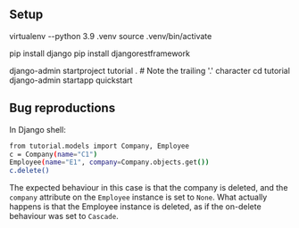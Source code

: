 ## Setup

virtualenv --python 3.9 .venv
source .venv/bin/activate

pip install django
pip install djangorestframework

django-admin startproject tutorial .  # Note the trailing '.' character
cd tutorial
django-admin startapp quickstart


## Bug reproductions

In Django shell:

```bash
from tutorial.models import Company, Employee
c = Company(name="C1")
Employee(name="E1", company=Company.objects.get())
c.delete()
```

The expected behaviour in this case is that the company is deleted, and the `company` attribute on the `Employee` instance is set to `None`.
What actually happens is that the Employee instance is deleted, as if the on-delete behaviour was set to `Cascade`.